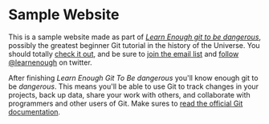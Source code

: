 # Sample Website

This is a sample website made as part of [*Learn Enough git to be dangerous*](http://learnenough.com/git-tutorial),  possibly the greatest beginner Git tutorial in the history of the Universe. You should totally [check it out](http://learnenough.com/git-tutorial), and be sure to [join the email list](http://learnenough.com/#email_list) and [follow @learnenough](http://twitter.com/learnenough) on twitter.

After finishing *Learn Enough Git To Be dangerous* you'll know enough git to be *dangerous*. This means you'll be able to use Git to track changes in your projects, back up data, share your work with others, and collaborate with programmers and other users of Git.
Make sures to [read the official Git documentation](https://git-scm.com/doc).
